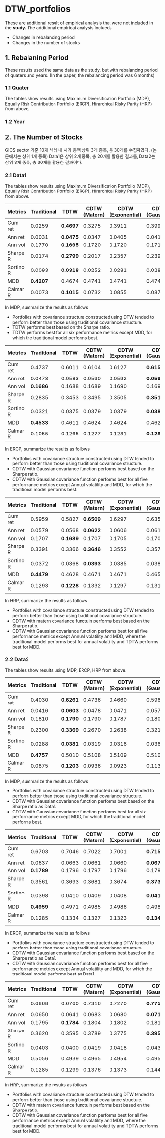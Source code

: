 # DTW_portfolios

 These are additional result of empirical analysis that were not included in the **study.**
 The additional empirical analysis inclueds
 - Changes in rebalancing period
 - Changes in the number of stocks
 
## 1. Rebalaning Period
These results used the same data as the study, but with rebalancing period of quaters and years.
(In the paper, the rebalancing period was 6 months)

### 1.1 Quater

The tables show results using Maximum Diversification Portfolio (MDP), Equally Risk Contribution Portfolio (ERCP), Hirarchical Risky Parity (HRP) from above.

### 1.2 Year






## 2. The Number of Stocks

GICS sector 기준 10개 섹터 내 시가 총액 상위 3개 종목, 총 30개를 수집하였다. (논문에서는 상위 1개 종목)
Data1은 상위 2개 종목, 총 20개를 활용한 결과를, Data2는 상위 3개 종목, 총 30개를 활용한 결과이다. 

### 2.1 Data1
The tables show results using Maximum Diversification Portfolio (MDP), Equally Risk Contribution Portfolio (ERCP), Hirarchical Risky Parity (HRP) from above.

| Metrics | Traditional | TDTW | CDTW (Matern) | CDTW (Exponential) |CDTW (Gaussian)|
|--|--|--|--|--|--|
|Cum ret|0.0259|**0.4697**|0.3275|0.3911|0.3990|
|Ann ret|0.0031|**0.0475**|0.0347|0.0405|0.0412|
|Ann vol|0.1770|**0.1695**|0.1720|0.1720|0.1719|
|Sharpe R|0.0174|**0.2799**|0.2017|0.2357|0.2399|
|Sortino R|0.0093|**0.0318**|0.0252|0.0281|0.0284|
|MDD|**0.4207**|0.4674|0.4741|0.4741|0.4740|
|Calmar R|0.0073|**0.1015**|0.0732|0.0855|0.0870|


In MDP, summarize the results as follows
- Portfolios with covariance structure constructed using DTW tended to perform better than those using traditional covariance structure.
- TDTW performs best based on the Sharpe ratio.
- TDTW performs best for all six performance metrics except MDD, for which the traditional model performs best.


| Metrics | Traditional | TDTW | CDTW (Matern) | CDTW (Exponential) |CDTW (Gaussian)|
|--|--|--|--|--|--|
|Cum ret|0.4737|0.6011|0.6104|0.6127|**0.6152**|
|Ann ret|0.0478|0.0583|0.0590|0.0592|**0.0594**|
|Ann vol|**0.1686**|0.1688|0.1689|0.1690|0.1690|
|Sharpe R|0.2835|0.3453|0.3495|0.3505|**0.3516**|
|Sortino R|0.0321|0.0375|0.0379|0.0379|**0.0380**|
|MDD|**0.4533**|0.4611|0.4624|0.4624|0.4624|
|Calmar R|0.1055|0.1265|0.1277|0.1281|**0.1285**|


In ERCP, summarize the results as follows
- Portfolios with covariance structure constructed using DTW tended to perform better than those using traditional covariance structure.
- CDTW with Gaussian covariance function performs best based on the Sharpe ratio.
- CDTW with Gaussian covariance function performs best for all five performance metrics except Annual volatility and MDD, for which the traditional model performs best.


| Metrics | Traditional | TDTW | CDTW (Matern) | CDTW (Exponential) |CDTW (Gaussian)|
|--|--|--|--|--|--|
|Cum ret|0.5959|0.5827|**0.6509**|0.6297|0.6355|
|Ann ret|0.0579|0.0568|**0.0622**|0.0606|0.0610|
|Ann vol|0.1707|**0.1689**|0.1707|0.1705|0.1707|
|Sharpe R|0.3391|0.3366|**0.3646**|0.3552|0.3574|
|Sortino R|0.0372|0.0368|**0.0393**|0.0385|0.0387|
|MDD|**0.4479**|0.4628|0.4671|0.4671|0.4654|
|Calmar R|0.1293|**0.1228**|0.1332|0.1297|0.1311|


In HRP, summarize the results as follows
- Portfolios with covariance structure constructed using DTW tended to perform better than those using traditional covariance structure.
- CDTW with matern covariance functuin performs best based on the Sharpe ratio.
- CDTW with Gaussian covariance function performs best for all five performance metrics except Annual volatility and MDD, where the traditional model performs best for annual volatility and TDTW performs best for MDD.




### 2.2 Data2

The tables show results using MDP, ERCP, HRP from above.

| Metrics | Traditional | TDTW | CDTW (Matern) | CDTW (Exponential) |CDTW (Gaussian)|
|--|--|--|--|--|--|
|Cum ret|0.4030|**0.6261**|0.4736|0.4660|0.5961|
|Ann ret|0.0416|**0.0603**|0.0478|0.0471|0.0579|
|Ann vol|0.1810|**0.1790**|0.1790|0.1787|0.1801|
|Sharpe R|0.2300|**0.3369**|0.2670|0.2638|0.3215|
|Sortino R|0.0288|**0.0381**|0.0319|0.0316|0.0367|
|MDD|**0.4757**|0.5010|0.5108|0.5109|0.5109|
|Calmar R|0.0875|**0.1203**|0.0936|0.0923|0.1134|


In MDP, summarize the results as follows
- Portfolios with covariance structure constructed using DTW tended to perform better than those using traditional covariance structure.
- CDTW with Gaussian covariance function performs best based on the Sharpe ratio as Data1. 
- CDTW with Gaussian covariance function performs best for all six performance metrics except MDD, for which the traditional model performs best.

| Metrics | Traditional | TDTW | CDTW (Matern) | CDTW (Exponential) |CDTW (Gaussian)|
|--|--|--|--|--|--|
|Cum ret|0.6703|0.7046|0.7022|0.7001|**0.7153**|
|Ann ret|0.0637|0.0663|0.0661|0.0660|**0.0671**|
|Ann vol|**0.1789**|0.1796|0.1797|0.1796|0.1799|
|Sharpe R|0.3561|0.3693|0.3681|0.3674|**0.3731**|
|Sortino R|0.0398|0.0410|0.0409|0.0408|**0.0414**|
|MDD|**0.4959**|0.4971|0.4985|0.4986|0.4986|
|Calmar R|0.1285|0.1334|0.1327|0.1323|**0.1346**|


In ERCP, summarize the results as follows
- Portfolios with covariance structure constructed using DTW tended to perform better than those using traditional covariance structure.
- CDTW with Gaussian covariance function performs best based on the Sharpe ratio as Data1.
- CDTW with Gaussian covariance function performs best for all five performance metrics except Annual volatility and MDD, for which the traditional model performs best as Data1.

| Metrics | Traditional | TDTW | CDTW (Matern) | CDTW (Exponential) |CDTW (Gaussian)|
|--|--|--|--|--|--|
|Cum ret|0.6868|0.6760|0.7316|0.7270|**0.7752**|
|Ann ret|0.0650|0.0641|0.0683|0.0680|**0.0715**|
|Ann vol|0.1795|**0.1784**|0.1804|0.1802|0.1811|
|Sharpe R|0.3620|0.3595|0.3789|0.3775|**0.3951**|
|Sortino R|0.0403|0.0400|0.0419|0.0418|0.0434|
|MDD|0.5056|0.4939|0.4965|0.4954|0.4954|
|Calmar R|0.1285|0.1299|0.1376|0.1373|0.1444|


In HRP, summarize the results as follows
- Portfolios with covariance structure constructed using DTW tended to perform better than those using traditional covariance structure.
- CDTW with matern covariance functuin performs best based on the Sharpe ratio.
- CDTW with Gaussian covariance function performs best for all five performance metrics except Annual volatility and MDD, where the traditional model performs best for annual volatility and TDTW performs best for MDD.

